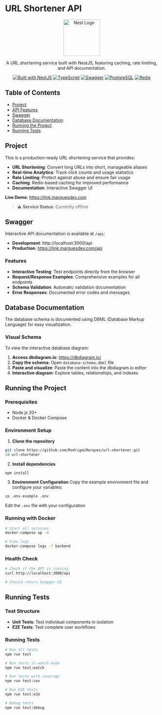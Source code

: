 # URL Shortener API

<p align="center">
  <img src="https://nestjs.com/img/logo-small.svg" width="120" alt="Nest Logo" />
</p>

<p align="center">
  A URL shortening service built with NestJS, featuring caching, rate limiting, and API documentation.
</p>

<p align="center">
  <a href="https://nestjs.com/" target="_blank"><img src="https://img.shields.io/badge/Built%20with-NestJS-red.svg" alt="Built with NestJS" /></a>
  <a href="https://www.typescriptlang.org/" target="_blank"><img src="https://img.shields.io/badge/TypeScript-007ACC?logo=typescript&logoColor=white" alt="TypeScript" /></a>
  <a href="https://swagger.io/" target="_blank"><img src="https://img.shields.io/badge/Swagger-85EA2D?logo=swagger&logoColor=black" alt="Swagger" /></a>
  <a href="https://www.postgresql.org/" target="_blank"><img src="https://img.shields.io/badge/PostgreSQL-316192?logo=postgresql&logoColor=white" alt="PostgreSQL" /></a>
  <a href="https://redis.io/" target="_blank"><img src="https://img.shields.io/badge/Redis-DC382D?logo=redis&logoColor=white" alt="Redis" /></a>
</p>

## Table of Contents

- [Project](#project)
- [API Features](#api-features)
- [Swagger](#swagger)
- [Database Documentation](#database-documentation)
- [Running the Project](#running-the-project)
- [Running Tests](#running-tests)

## Project

This is a production-ready URL shortening service that provides:

- **URL Shortening**: Convert long URLs into short, manageable aliases
- **Real-time Analytics**: Track click counts and usage statistics
- **Rate Limiting**: Protect against abuse and ensure fair usage
- **Caching**: Redis-based caching for improved performance
- **Documentation**: Interactive Swagger UI

**Live Demo**: https://link.marquesdev.com
> ⚠️ **Service Status**: Currently offline

## Swagger

Interactive API documentation is available at `/api`:

- **Development**: http://localhost:3000/api
- **Production**: https://link.marquesdev.com/api

### Features

- **Interactive Testing**: Test endpoints directly from the browser
- **Request/Response Examples**: Comprehensive examples for all endpoints
- **Schema Validation**: Automatic validation documentation
- **Error Responses**: Documented error codes and messages

## Database Documentation

The database schema is documented using DBML (Database Markup Language) for easy visualization.

### Visual Schema

To view the interactive database diagram:

1. **Access dbdiagram.io**: https://dbdiagram.io/
2. **Copy the schema**: Open `database-schema.dbml` file
3. **Paste and visualize**: Paste the content into the dbdiagram.io editor
4. **Interactive diagram**: Explore tables, relationships, and indexes

## Running the Project

### Prerequisites

- Node.js 20+ 
- Docker & Docker Compose

### Environment Setup

1. **Clone the repository**
```bash
git clone https://github.com/RodrigoLMarques/url-shortener.git
cd url-shortener
```

2. **Install dependencies**
```bash
npm install
```

3. **Environment Configuration**
Copy the example environment file and configure your variables:
```bash
cp .env.example .env
```
Edit the `.env` file with your configuration

### Running with Docker

```bash
# Start all services
docker-compose up -d

# View logs
docker-compose logs -f backend
```

### Health Check

```bash
# Check if the API is running
curl http://localhost:3000/api

# Should return Swagger UI
```

## Running Tests

### Test Structure

- **Unit Tests**: Test individual components in isolation
- **E2E Tests**: Test complete user workflows

### Running Tests

```bash
# Run all tests
npm run test

# Run tests in watch mode
npm run test:watch

# Run tests with coverage
npm run test:cov

# Run E2E tests
npm run test:e2e

# Debug tests
npm run test:debug
```
